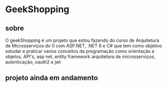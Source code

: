 # GeekShopping

## sobre
O geekShopping é um projeto que estou fazendo do curso de Arquitetura de Microsserviços do 0 com ASP.NET, .NET 6 e C#
que tem como objetivo estudar e praticar varios conceitos da programação como orientação a objetos, API's, asp net, entity framework
arquitetura de microsserviços, autenticação, oauth2 e jwt

## projeto ainda em andamento

